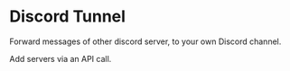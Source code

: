 # Discord Tunnel

Forward messages of other discord server, to your own Discord channel.

Add servers via an API call.
